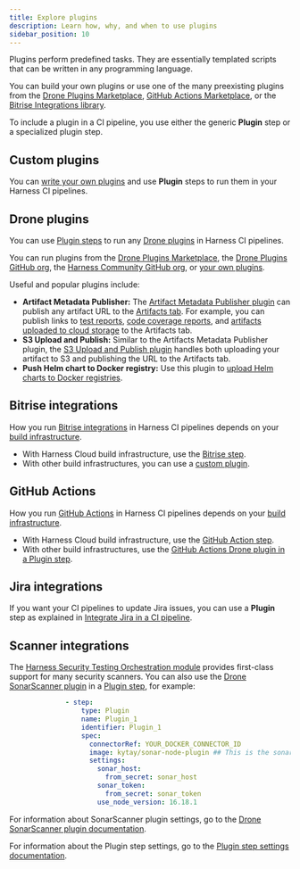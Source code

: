 ```yaml
---
title: Explore plugins
description: Learn how, why, and when to use plugins
sidebar_position: 10
---
```


Plugins perform predefined tasks. They are essentially templated scripts that can be written in any programming language.

You can build your own plugins or use one of the many preexisting plugins from the [Drone Plugins Marketplace](https://plugins.drone.io/), [GitHub Actions Marketplace](https://github.com/marketplace?type=actions), or the [Bitrise Integrations library](https://bitrise.io/integrations/steps).

To include a plugin in a CI pipeline, you use either the generic **Plugin** step or a specialized plugin step.

## Custom plugins

You can [write your own plugins](./custom_plugins.md) and use **Plugin** steps to run them in your Harness CI pipelines.

## Drone plugins

You can use [Plugin steps](./run-a-drone-plugin-in-ci.md) to run any [Drone plugins](https://plugins.drone.io/) in Harness CI pipelines.

You can run plugins from the [Drone Plugins Marketplace](https://plugins.drone.io/), the [Drone Plugins GitHub org](https://github.com/drone-plugins), the [Harness Community GitHub org](https://github.com/harness-community), or [your own plugins](#custom-plugins).

Useful and popular plugins include:

* **Artifact Metadata Publisher:** The [Artifact Metadata Publisher plugin](/tutorials/ci-pipelines/publish/artifacts-tab) can publish any artifact URL to the [Artifacts tab](../viewing-builds.md). For example, you can publish links to [test reports](/docs/continuous-integration/use-ci/run-tests/viewing-tests#view-reports-on-the-artifacts-tab), [code coverage reports](/docs/continuous-integration/use-ci/run-tests/code-coverage#view-code-coverage-reports-on-the-artifacts-tab), and [artifacts uploaded to cloud storage](/docs/continuous-integration/use-ci/build-and-upload-artifacts/build-and-upload-an-artifact/#upload-artifacts) to the Artifacts tab.
* **S3 Upload and Publish:** Similar to the Artifacts Metadata Publisher plugin, the [S3 Upload and Publish plugin](/docs/continuous-integration/use-ci/build-and-upload-artifacts/upload-artifacts-to-s-3-step-settings/#use-the-s3-upload-and-publish-plugin) handles both uploading your artifact to S3 and publishing the URL to the Artifacts tab.
* **Push Helm chart to Docker registry:** Use this plugin to [upload Helm charts to Docker registries](/docs/continuous-integration/use-ci/build-and-upload-artifacts/upload-helm-chart-to-docker).

<!-- :::tip

Harness CI supports `DRONE_` environment variables. For more information, go to the CI environment variables reference ../optimize-and-more/ci-env-var.md .

:::-->

## Bitrise integrations

How you run [Bitrise integrations](https://bitrise.io/integrations/steps) in Harness CI pipelines depends on your [build infrastructure](../set-up-build-infrastructure/which-build-infrastructure-is-right-for-me.md).

* With Harness Cloud build infrastructure, use the [Bitrise step](./ci-bitrise-plugin.md).
* With other build infrastructures, you can use a [custom plugin](./custom_plugins.md).

## GitHub Actions

How you run [GitHub Actions](https://github.com/marketplace?type=actions) in Harness CI pipelines depends on your [build infrastructure](../set-up-build-infrastructure/which-build-infrastructure-is-right-for-me.md).

* With Harness Cloud build infrastructure, use the [GitHub Action step](./ci-github-action-step.md).
* With other build infrastructures, use the [GitHub Actions Drone plugin in a Plugin step](./run-a-git-hub-action-in-cie.md).

## Jira integrations

If you want your CI pipelines to update Jira issues, you can use a **Plugin** step as explained in [Integrate Jira in a CI pipeline](./ci-jira-int-plugin.md).

## Scanner integrations

The [Harness Security Testing Orchestration module](/docs/security-testing-orchestration/sto-techref-category/security-step-settings-reference.md#harness-sto-scanner-support) provides first-class support for many security scanners. You can also use the [Drone SonarScanner plugin](https://plugins.drone.io/plugins/sonar-node-plugin) in a [Plugin step](./plugin-step-settings-reference.md), for example:

```yaml
              - step:
                  type: Plugin
                  name: Plugin_1
                  identifier: Plugin_1
                  spec:
                    connectorRef: YOUR_DOCKER_CONNECTOR_ID
                    image: kytay/sonar-node-plugin ## This is the sonarscanner plugin image.
                    settings:
                      sonar_host:
                        from_secret: sonar_host
                      sonar_token:
                        from_secret: sonar_token
                      use_node_version: 16.18.1
```

For information about SonarScanner plugin settings, go to the [Drone SonarScanner plugin documentation](https://plugins.drone.io/plugins/sonar-node-plugin).

For information about the Plugin step settings, go to the [Plugin step settings documentation](./plugin-step-settings-reference.md).
